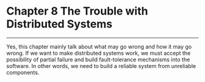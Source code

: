 # Chapter 8 The Trouble with Distributed Systems
---

Yes, this chapter mainly talk about what may go wrong and how it may go wrong.
If we want to make distributed systems work, we must accept the possibility of partial failure and build fault-tolerance mechanisms into the software. In other words, we need to build a reliable system from unreliable components.
